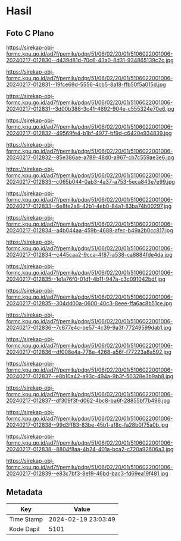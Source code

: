 # Hasil

## Foto C Plano

https://sirekap-obj-formc.kpu.go.id/ad7f/pemilu/pdpr/51/06/02/20/01/5106022001006-20240217-012830--d439d81d-70c6-43a0-8d31-934865139c2c.jpg

https://sirekap-obj-formc.kpu.go.id/ad7f/pemilu/pdpr/51/06/02/20/01/5106022001006-20240217-012831--19fce69d-5556-4cb5-8a18-ffb50f5a015d.jpg

https://sirekap-obj-formc.kpu.go.id/ad7f/pemilu/pdpr/51/06/02/20/01/5106022001006-20240217-012831--3d00b386-3c41-4692-904e-c555324e70e6.jpg

https://sirekap-obj-formc.kpu.go.id/ad7f/pemilu/pdpr/51/06/02/20/01/5106022001006-20240217-012832--49569fe4-b1bf-4977-bf9d-c6420e934839.jpg

https://sirekap-obj-formc.kpu.go.id/ad7f/pemilu/pdpr/51/06/02/20/01/5106022001006-20240217-012832--85e386ae-a789-48d0-a967-cb7c559ae3e6.jpg

https://sirekap-obj-formc.kpu.go.id/ad7f/pemilu/pdpr/51/06/02/20/01/5106022001006-20240217-012833--c065b044-0ab3-4a37-a753-5eca843e7e99.jpg

https://sirekap-obj-formc.kpu.go.id/ad7f/pemilu/pdpr/51/06/02/20/01/5106022001006-20240217-012833--6e8fe2a8-42b1-4eb0-84a1-83ba74b00297.jpg

https://sirekap-obj-formc.kpu.go.id/ad7f/pemilu/pdpr/51/06/02/20/01/5106022001006-20240217-012834--a4b044aa-459b-4688-afec-b49a2b0cc817.jpg

https://sirekap-obj-formc.kpu.go.id/ad7f/pemilu/pdpr/51/06/02/20/01/5106022001006-20240217-012834--c445caa2-9cca-4f87-a538-ca8884fde4da.jpg

https://sirekap-obj-formc.kpu.go.id/ad7f/pemilu/pdpr/51/06/02/20/01/5106022001006-20240217-012835--1e1a76f0-01d1-4b11-947a-c3c091042bdf.jpg

https://sirekap-obj-formc.kpu.go.id/ad7f/pemilu/pdpr/51/06/02/20/01/5106022001006-20240217-012835--304dd00a-0600-40c3-8eee-ffa6ac8b51ce.jpg

https://sirekap-obj-formc.kpu.go.id/ad7f/pemilu/pdpr/51/06/02/20/01/5106022001006-20240217-012836--7c677e4c-be57-4c39-9a3f-77249599dab1.jpg

https://sirekap-obj-formc.kpu.go.id/ad7f/pemilu/pdpr/51/06/02/20/01/5106022001006-20240217-012836--df008e4a-778e-4268-a56f-f77223a8a592.jpg

https://sirekap-obj-formc.kpu.go.id/ad7f/pemilu/pdpr/51/06/02/20/01/5106022001006-20240217-012837--e8b10a42-a93c-494a-9b3f-50328e3b9ab8.jpg

https://sirekap-obj-formc.kpu.go.id/ad7f/pemilu/pdpr/51/06/02/20/01/5106022001006-20240217-012837--df309f3f-d062-4bc8-ba6f-28855bf7b496.jpg

https://sirekap-obj-formc.kpu.go.id/ad7f/pemilu/pdpr/51/06/02/20/01/5106022001006-20240217-012838--99d3ff83-83be-45b1-af8c-fa28b0f75a0b.jpg

https://sirekap-obj-formc.kpu.go.id/ad7f/pemilu/pdpr/51/06/02/20/01/5106022001006-20240217-012838--8804f8aa-4b24-401a-bca2-c720a92606a3.jpg

https://sirekap-obj-formc.kpu.go.id/ad7f/pemilu/pdpr/51/06/02/20/01/5106022001006-20240217-012839--e83c7bf3-8e19-46bd-bac3-fd69ea19f481.jpg


## Metadata

| Key        | Value               |
| ---------- | ------------------- |
| Time Stamp | 2024-02-19 23:03:49 |
| Kode Dapil | 5101                |



